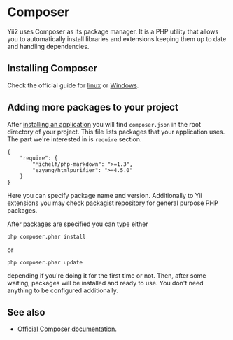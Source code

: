 Composer
========

Yii2 uses Composer as its package manager. It is a PHP utility that allows you to automatically install libraries and
extensions keeping them up to date and handling dependencies.

Installing Composer
-------------------

Check the official guide for [linux](http://getcomposer.org/doc/00-intro.md#installation-nix) or
[Windows](http://getcomposer.org/doc/00-intro.md#installation-windows).

Adding more packages to your project
------------------------------------

After [installing an application](installing.md) you will find `composer.json` in the root directory of your project.
This file lists packages that your application uses. The part we're interested in is `require` section.

```
{
    "require": {
        "Michelf/php-markdown": ">=1.3",
        "ezyang/htmlpurifier": ">=4.5.0"
    }
}
```

Here you can specify package name and version. Additionally to Yii extensions you may check
[packagist](http://packagist.org/) repository for general purpose PHP packages.

After packages are specified you can type either

```
php composer.phar install
```

or

```
php composer.phar update
```

depending if you're doing it for the first time or not. Then, after some waiting, packages will be installed and ready
to use. You don't need anything to be configured additionally.


See also
--------

- [Official Composer documentation](http://getcomposer.org).